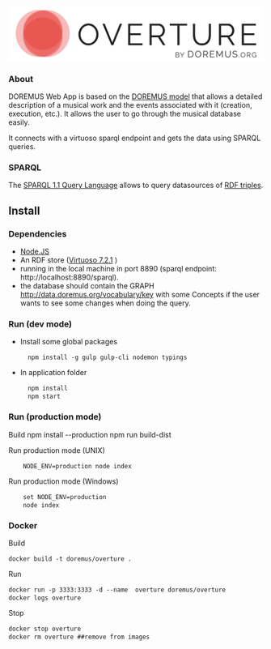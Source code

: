 ![OVERTURE](client/src/img/logos/overture.logo.color.png)

### About
DOREMUS Web App is based on the [DOREMUS model][1] that allows a detailed description of a musical work and the events associated with it (creation, execution, etc.). It allows the user to go through the musical database easily.

It connects with a virtuoso sparql endpoint and gets the data using SPARQL queries.

### SPARQL
The [SPARQL 1.1 Query Language][2] allows to query datasources of [RDF triples][3].


## Install
### Dependencies

- [Node.JS](https://nodejs.org/en/)
- An RDF store ([Virtuoso 7.2.1](http://www.openlinksw.com)
)
 - running in the local machine in port 8890 (sparql endpoint: http://localhost:8890/sparql).
 - the database should contain the GRAPH <http://data.doremus.org/vocabulary/key> with some Concepts if the user wants to see some changes when doing the query.

### Run (dev mode)
- Install some global packages

        npm install -g gulp gulp-cli nodemon typings

- In application folder

        npm install
        npm start

### Run (production mode)

Build
        npm install --production
        npm run build-dist

Run production mode (UNIX)

        NODE_ENV=production node index

Run production mode (Windows)

        set NODE_ENV=production
        node index

### Docker

Build

    docker build -t doremus/overture .

Run

    docker run -p 3333:3333 -d --name  overture doremus/overture
    docker logs overture

Stop

    docker stop overture
    docker rm overture ##remove from images

[1]: https://drive.google.com/file/d/0B_nxZpGQv9GKZmpKRGl2dmRENGc/view
[2]: https://www.w3.org/TR/sparql11-query/
[3]: https://www.w3.org/TR/rdf11-concepts/
